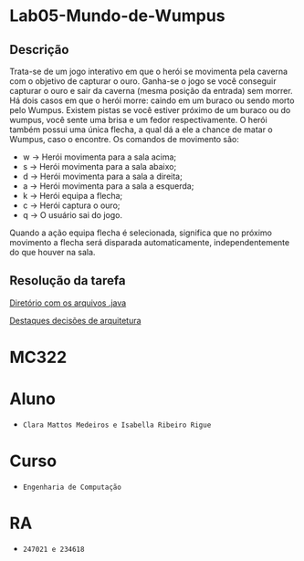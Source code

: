 # Lab05-Mundo-de-Wumpus

## Descrição
Trata-se de um jogo interativo em que o herói se movimenta pela caverna com o objetivo de capturar o ouro. Ganha-se o jogo se você conseguir capturar o ouro e sair da caverna (mesma posição da entrada) sem morrer. Há dois casos em que o herói morre: caindo em um buraco ou sendo morto pelo Wumpus. Existem pistas se você estiver próximo de um buraco ou do wumpus, você sente uma brisa e um fedor respectivamente. O herói também possui uma única flecha, a qual dá a ele a chance de matar o Wumpus, caso o encontre. Os comandos de movimento são:

- w -> Herói movimenta para a sala acima;
-  s -> Herói movimenta para a sala abaixo;
- d -> Herói movimenta para a sala a direita;
- a -> Herói movimenta para a sala a esquerda;
- k -> Herói equipa a flecha;
- c -> Herói captura o ouro;
- q -> O usuário sai do jogo.

Quando a ação equipa flecha é selecionada, significa que no próximo movimento a flecha será disparada automaticamente, independentemente do que houver na sala.

## Resolução da tarefa

[Diretório com os arquivos .java](src/pt/c40task/l05wumpus)

[Destaques decisões de arquitetura](destaques.md)

# MC322

# Aluno
* `Clara Mattos Medeiros e Isabella Ribeiro Rigue`

# Curso
* `Engenharia de Computação`

# RA
* `247021 e 234618`
